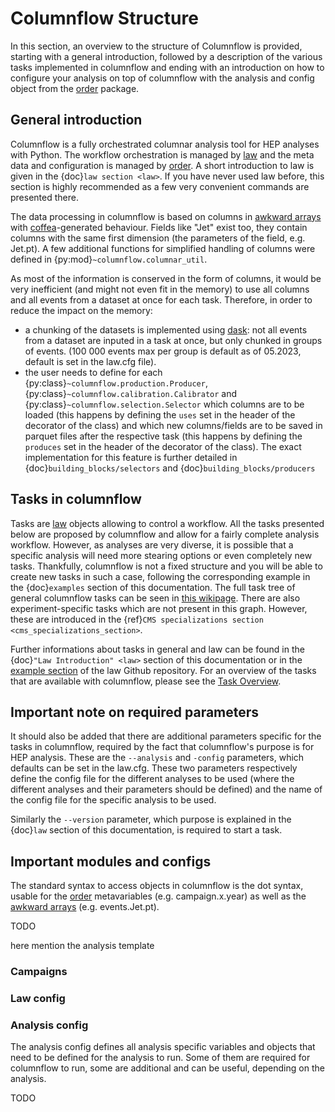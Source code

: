# Columnflow Structure


In this section, an overview to the structure of Columnflow is provided, starting with
a general introduction, followed by a description of the various tasks implemented in
columnflow and ending with an introduction on how to configure your analysis on top
of columnflow with the analysis and config object from the
[order](https://github.com/riga/order) package.


## General introduction

Columnflow is a fully orchestrated columnar analysis tool for HEP analyses with Python. The
workflow orchestration is managed by [law](https://github.com/riga/law) and the meta data and
configuration is managed by [order](https://github.com/riga/order). A short introduction to law is
given in the {doc}`law section <law>`. If you have never used law before, this section is highly
recommended as a few very convenient commands are presented there.


The data processing in columnflow is based on columns in [awkward arrays](https://awkward-array.org/doc/main/)
with [coffea](https://coffeateam.github.io/coffea/)-generated behaviour. Fields like "Jet" exist
too, they contain columns with the same first dimension (the parameters of the field, e.g. Jet.pt).
A few additional functions for simplified handling of columns were defined in
{py:mod}`~columnflow.columnar_util`.

As most of the information is conserved in the form of columns, it would be very inefficient
(and might not even fit in the memory) to use all columns and all events from a dataset at once for
each task. Therefore, in order to reduce the impact on the memory:
- a chunking of the datasets is implemented using [dask](https://www.dask.org/): not all events
from a dataset are inputed in a task at once, but only chunked in groups of events.
(100 000 events max per group is default as of 05.2023, default is set in the law.cfg file).
- the user needs to define for each {py:class}`~columnflow.production.Producer`,
{py:class}`~columnflow.calibration.Calibrator` and {py:class}`~columnflow.selection.Selector` which
columns are to be loaded (this happens by defining the ```uses``` set in the header of the
decorator of the class) and which new columns/fields are to be saved in parquet files after the
respective task (this happens by defining the ```produces``` set in the header of the decorator of
the class). The exact implementation for this feature is further detailed in
{doc}`building_blocks/selectors` and {doc}`building_blocks/producers`

## Tasks in columnflow

Tasks are [law](https://github.com/riga/law) objects allowing to control a workflow. All the tasks
presented below are proposed by columnflow and allow for a fairly complete analysis workflow.
However, as analyses are very diverse, it is possible that a specific analysis will need more
stearing options or even completely new tasks. Thankfully, columnflow is not a fixed structure and
you will be able to create new tasks in such a case, following the corresponding example in the
{doc}`examples` section of this documentation.
The full task tree of general columnflow tasks can be seen in
[this wikipage](https://github.com/columnflow/columnflow/wiki#default-task-graph). There are also
experiment-specific tasks which are not present in this graph. However, these are introduced in the
{ref}`CMS specializations section <cms_specializations_section>`.

Further informations about tasks in general and law can be found in the
{doc}`"Law Introduction" <law>` section of this documentation or in the
[example section](https://github.com/riga/law#examples) of the law
Github repository.
For an overview of the tasks that are available with columnflow, please see the
[Task Overview](../task_overview/introduction.md).

## Important note on required parameters

It should also be added that there are additional parameters specific for the tasks in columnflow,
required by the fact that columnflow's purpose is for HEP analysis. These are the ```--analysis```
and ```-config``` parameters, which defaults can be set in the law.cfg. These two parameters
respectively define the config file for the different analyses to be used (where the different
analyses and their parameters should be defined) and the name of the config file for the specific
analysis to be used.

Similarly the ```--version``` parameter, which purpose is explained in the {doc}`law` section of
this documentation, is required to start a task.


## Important modules and configs

The standard syntax to access objects in columnflow is the dot syntax, usable for the
[order](https://github.com/riga/order) metavariables (e.g. campaign.x.year) as well as the
[awkward arrays](https://awkward-array.org/doc/main/) (e.g. events.Jet.pt).

TODO

here mention the analysis template

### Campaigns


### Law config


### Analysis config

The analysis config defines all analysis specific variables and objects that need to be defined for
the analysis to run. Some of them are required for columnflow to run, some are additional and can
be useful, depending on the analysis.

TODO
